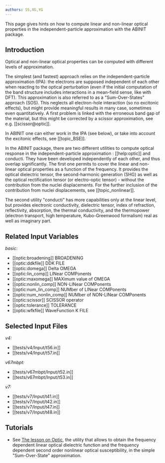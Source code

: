 ```yaml
---
authors: SS,XG,YG
---
```


<!--
This file is automatically generated by mksite.py. All changes will be lost.
Change the input yaml files or the python code

-->
This page gives hints on how to compute linear and non-linear optical properties in the independent-particle
approximation with the ABINIT package.

## Introduction

Optical and non-linear optical properties can be computed with different
levels of approximation.

The simplest (and fastest) approach relies on the independent-particle
approximation (IPA): the electrons are supposed independent of each other when
reacting to the optical perturbation (even if the initial computation of the
band structure includes interactions in a mean-field sense, like with DFT).
This approximation is also referred to as a "Sum-Over-States" approach (SOS).
This neglects all electron-hole interaction (so no excitonic effects), but
might provide meaningful results in many case, sometimes even quantitatively.
A first problem is linked with the erroneous band gap of the material, but
this might be corrected by a scissor approximation, see e.g.
[[scissor@optic]].

In ABINIT one can either work in the IPA (see below), or take into account the
excitonic effects, see [[topic_BSE]].

In the ABINIT package, there are two different utilities to compute optical
response in the independent-particle approximation : [[help:optic]] and
conducti. They have been developed independently of each other, and thus
overlap significantly. The first one permits to cover the linear and non-
linear optical properties as a function of the frequency. It provides the
optical dielectric tensor, the second-harmonic generation (SHG) as well as the
optical rectification tensor (or electro-optic tensor) - without the
contribution from the nuclei displacements. For the further inclusion of the
contribution from nuclei displacements, see [[topic_nonlinear]].

The second utility "conducti" has more capabilities only at the linear level,
but provides electronic conductivity, dielectric tensor, index of refraction,
reflectivity, absorption, the thermal conductivity, and the thermopower
(electron transport, high temperature, Kubo-Greenwood formalism) real as well
as imaginary part.



## Related Input Variables

*basic:*

- [[optic:broadening]]  BROADENING
- [[optic:ddkfile]]  DDK FILE
- [[optic:domega]]  Delta OMEGA
- [[optic:lin_comp]]  LINear COMPonents
- [[optic:maxomega]]  MAXimum value of OMEGA
- [[optic:nonlin_comp]]  NON-LINear COMPonents
- [[optic:num_lin_comp]]  NUMber of LINear COMPonents
- [[optic:num_nonlin_comp]]  NUMber of NON-LINear COMPonents
- [[optic:scissor]]  SCISSOR operator
- [[optic:tolerance]]  TOLERANCE
- [[optic:wfkfile]]  WaveFunction K FILE
 

## Selected Input Files

*v4:*

- [[tests/v4/Input/t56.in]]
- [[tests/v4/Input/t57.in]]
 
*v67mbpt:*

- [[tests/v67mbpt/Input/t52.in]]
- [[tests/v67mbpt/Input/t53.in]]
 
*v7:*

- [[tests/v7/Input/t41.in]]
- [[tests/v7/Input/t42.in]]
- [[tests/v7/Input/t47.in]]
- [[tests/v7/Input/t48.in]]
 

## Tutorials

* See [The lesson on Optic](../../tutorial/generated_files/lesson_optic.html), the utility that allows to obtain the frequency dependent linear optical dielectric function and the frequency dependent second order nonlinear optical susceptibility, in the simple "Sum-Over-State" approximation.

